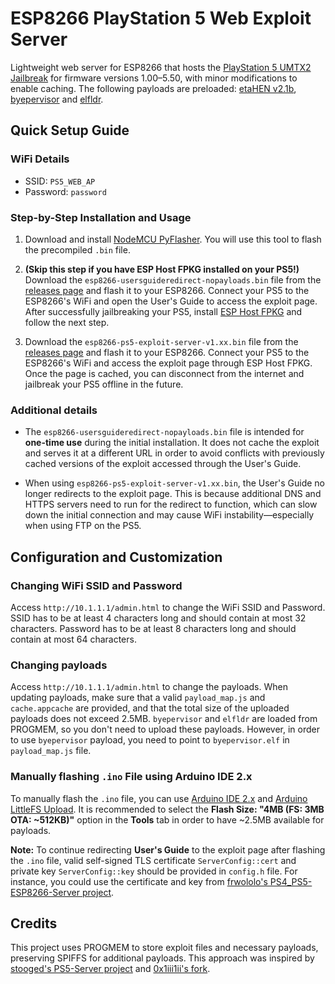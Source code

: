 # ESP8266 PlayStation 5 Web Exploit Server

Lightweight web server for ESP8266 that hosts the [PlayStation 5 UMTX2 Jailbreak](https://github.com/idlesauce/umtx2) for firmware versions 1.00–5.50, with minor modifications to enable caching. The following payloads are preloaded: [etaHEN v2.1b](https://github.com/etaHEN/etaHEN/releases/tag/2.1B), [byepervisor](https://github.com/PS5Dev/Byepervisor) and [elfldr](https://github.com/ps5-payload-dev/elfldr).

## Quick Setup Guide

### WiFi Details

- SSID: `PS5_WEB_AP`
- Password: `password`

### Step-by-Step Installation and Usage

1. Download and install [NodeMCU PyFlasher](https://github.com/marcelstoer/nodemcu-pyflasher). You will use this tool to flash the precompiled `.bin` file.

2. **(Skip this step if you have ESP Host FPKG installed on your PS5!)** Download the `esp8266-usersguideredirect-nopayloads.bin` file from the [releases page](https://github.com/vladimir-cucu/esp-ps5-exploit-server/releases) and flash it to your ESP8266. Connect your PS5 to the ESP8266's WiFi and open the User's Guide to access the exploit page. After successfully jailbreaking your PS5, install [ESP Host FPKG](https://www.mediafire.com/file/w4e6hiuwfoj8dnb/esphost.zip) and follow the next step.

3. Download the `esp8266-ps5-exploit-server-v1.xx.bin` file from the [releases page](https://github.com/vladimir-cucu/esp-ps5-exploit-server/releases) and flash it to your ESP8266. Connect your PS5 to the ESP8266's WiFi and access the exploit page through ESP Host FPKG. Once the page is cached, you can disconnect from the internet and jailbreak your PS5 offline in the future.

### Additional details

- The `esp8266-usersguideredirect-nopayloads.bin` file is intended for **one-time use** during the initial installation. It does not cache the exploit and serves it at a different URL in order to avoid conflicts with previously cached versions of the exploit accessed through the User's Guide.

- When using `esp8266-ps5-exploit-server-v1.xx.bin`, the User's Guide no longer redirects to the exploit page. This is because additional DNS and HTTPS servers need to run for the redirect to function, which can slow down the initial connection and may cause WiFi instability—especially when using FTP on the PS5.

## Configuration and Customization

### Changing WiFi SSID and Password

Access `http://10.1.1.1/admin.html` to change the WiFi SSID and Password. SSID has to be at least 4 characters long and should contain at most 32 characters. Password has to be at least 8 characters long and should contain at most 64 characters.

### Changing payloads

Access `http://10.1.1.1/admin.html` to change the payloads. When updating payloads, make sure that a valid `payload_map.js` and `cache.appcache` are provided, and that the total size of the uploaded payloads does not exceed 2.5MB. `byepervisor` and `elfldr` are loaded from PROGMEM, so you don't need to upload these payloads. However, in order to use `byepervisor` payload, you need to point to `byepervisor.elf` in `payload_map.js` file.

### Manually flashing `.ino` File using Arduino IDE 2.x

To manually flash the `.ino` file, you can use [Arduino IDE 2.x](https://www.arduino.cc/en/software/) and [Arduino LittleFS Upload](https://github.com/earlephilhower/arduino-littlefs-upload). It is recommended to select the **Flash Size: "4MB (FS: 3MB OTA: ~512KB)"** option in the **Tools** tab in order to have ~2.5MB available for payloads.

**Note:** To continue redirecting **User's Guide** to the exploit page after flashing the `.ino` file, valid self-signed TLS certificate `ServerConfig::cert` and private key `ServerConfig::key` should be provided in `config.h` file. For instance, you could use the certificate and key from [frwololo's PS4_PS5-ESP8266-Server project](https://github.com/frwololo/PS4_PS5-ESP8266-Server).

## Credits

This project uses PROGMEM to store exploit files and necessary payloads, preserving SPIFFS for additional payloads. This approach was inspired by [stooged's PS5-Server project](https://github.com/stooged/PS5-Server) and [0x1iii1ii's fork](https://github.com/0x1iii1ii/PS5-Server/).
